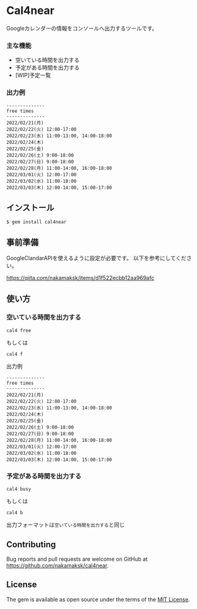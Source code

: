 # Cal4near

Googleカレンダーの情報をコンソールへ出力するツールです。

### 主な機能
- 空いている時間を出力する
- 予定がある時間を出力する
- [WIP]予定一覧

### 出力例

```
--------------
free times
--------------
2022/02/21(月) 
2022/02/22(火) 12:00-17:00
2022/02/23(水) 11:00-13:00, 14:00-18:00
2022/02/24(木) 
2022/02/25(金) 
2022/02/26(土) 9:00-18:00
2022/02/27(日) 9:00-18:00
2022/02/28(月) 11:00-14:00, 16:00-18:00
2022/03/01(火) 12:00-17:00
2022/03/02(水) 11:00-18:00
2022/03/03(木) 12:00-14:00, 15:00-17:00

```

## インストール

    $ gem install cal4near

## 事前準備

GoogleClandarAPIを使えるように設定が必要です。
以下を参考にしてください。

https://qiita.com/nakamaksk/items/d1f522ecbb12aa969afc

## 使い方

### 空いている時間を出力する

```
cal4 free
```

もしくは

```
cal4 f
```

出力例


```
--------------
free times
--------------
2022/02/21(月) 
2022/02/22(火) 12:00-17:00
2022/02/23(水) 11:00-13:00, 14:00-18:00
2022/02/24(木) 
2022/02/25(金) 
2022/02/26(土) 9:00-18:00
2022/02/27(日) 9:00-18:00
2022/02/28(月) 11:00-14:00, 16:00-18:00
2022/03/01(火) 12:00-17:00
2022/03/02(水) 11:00-18:00
2022/03/03(木) 12:00-14:00, 15:00-17:00
```

### 予定がある時間を出力する

```
cal4 busy
```

もしくは

```
cal4 b
```

出力フォーマットは`空いている時間を出力する`と同じ


## Contributing

Bug reports and pull requests are welcome on GitHub at https://github.com/nakamaksk/cal4near.

## License

The gem is available as open source under the terms of the [MIT License](https://opensource.org/licenses/MIT).

